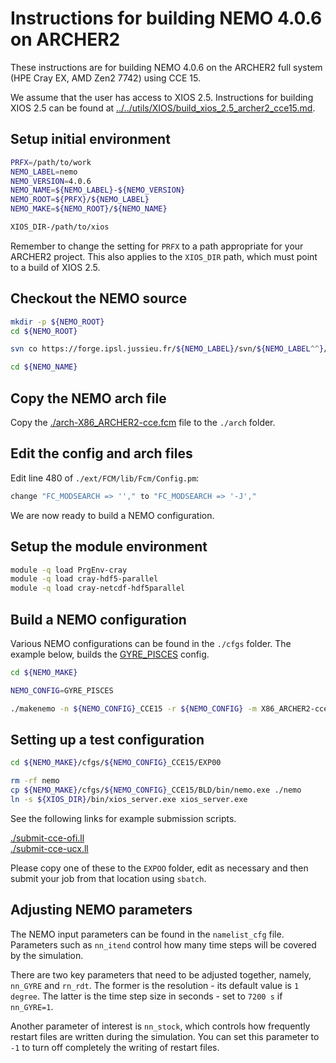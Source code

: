 Instructions for building NEMO 4.0.6 on ARCHER2
===============================================

These instructions are for building NEMO 4.0.6 on the ARCHER2 full system (HPE Cray EX, AMD Zen2 7742) using CCE 15.

We assume that the user has access to XIOS 2.5. Instructions for building XIOS 2.5 can be found at [../../utils/XIOS/build_xios_2.5_archer2_cce15.md](../../utils/XIOS/build_xios_2.5_archer2_cce15.md).  


Setup initial environment
-------------------------

```bash
PRFX=/path/to/work
NEMO_LABEL=nemo
NEMO_VERSION=4.0.6
NEMO_NAME=${NEMO_LABEL}-${NEMO_VERSION}
NEMO_ROOT=${PRFX}/${NEMO_LABEL}
NEMO_MAKE=${NEMO_ROOT}/${NEMO_NAME}

XIOS_DIR-/path/to/xios
```

Remember to change the setting for `PRFX` to a path appropriate for your ARCHER2 project.
This also applies to the `XIOS_DIR` path, which must point to a build of XIOS 2.5.


Checkout the NEMO source
------------------------

```bash
mkdir -p ${NEMO_ROOT}
cd ${NEMO_ROOT}

svn co https://forge.ipsl.jussieu.fr/${NEMO_LABEL}/svn/${NEMO_LABEL^^}/releases/r${NEMO_VERSION:0:3}/r${NEMO_VERSION} ${NEMO_NAME}

cd ${NEMO_NAME}
```


Copy the NEMO arch file
-----------------------

Copy the [./arch-X86_ARCHER2-cce.fcm](./arch-X86_ARCHER2-cce.fcm) file to the `./arch` folder.


Edit the config and arch files
------------------------------

Edit line 480 of `./ext/FCM/lib/Fcm/Config.pm`:

```bash
change "FC_MODSEARCH => ''," to "FC_MODSEARCH => '-J',"
```

We are now ready to build a NEMO configuration.


Setup the module environment
----------------------------

```bash
module -q load PrgEnv-cray
module -q load cray-hdf5-parallel
module -q load cray-netcdf-hdf5parallel
```


Build a NEMO configuration
--------------------------

Various NEMO configurations can be found in the `./cfgs` folder. The example below,
builds the [GYRE_PISCES](https://forge.ipsl.jussieu.fr/nemo/chrome/site/doc/NEMO/guide/html/cfgs.html#gyre-pisces) config.

```bash
cd ${NEMO_MAKE}

NEMO_CONFIG=GYRE_PISCES

./makenemo -n ${NEMO_CONFIG}_CCE15 -r ${NEMO_CONFIG} -m X86_ARCHER2-cce -j 16
```


Setting up a test configuration
-------------------------------

```bash
cd ${NEMO_MAKE}/cfgs/${NEMO_CONFIG}_CCE15/EXP00

rm -rf nemo
cp ${NEMO_MAKE}/cfgs/${NEMO_CONFIG}_CCE15/BLD/bin/nemo.exe ./nemo
ln -s ${XIOS_DIR}/bin/xios_server.exe xios_server.exe
```

See the following links for example submission scripts.

[./submit-cce-ofi.ll](./submit-cce-ofi.ll)\
[./submit-cce-ucx.ll](./submit-cce-ucx.ll)

Please copy one of these to the `EXPOO` folder, edit as necessary and then submit
your job from that location using `sbatch`.


Adjusting NEMO parameters
-------------------------

The NEMO input parameters can be found in the `namelist_cfg` file. Parameters such
as `nn_itend` control how many time steps will be covered by the simulation.

There are two key parameters that need to be adjusted together, namely, `nn_GYRE`
and `rn_rdt`. The former is the resolution - its default value is `1 degree`.
The latter is the time step size in seconds - set to `7200 s` if `nn_GYRE=1`.

Another parameter of interest is `nn_stock`, which controls how frequently restart
files are written during the simulation. You can set this parameter to `-1` to turn
off completely the writing of restart files.
